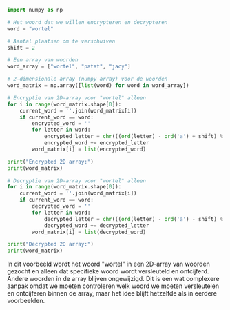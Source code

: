
````python
import numpy as np

# Het woord dat we willen encrypteren en decrypteren
word = "wortel"

# Aantal plaatsen om te verschuiven
shift = 2

# Een array van woorden
word_array = ["wortel", "patat", "jacy"]

# 2-dimensionale array (numpy array) voor de woorden
word_matrix = np.array([list(word) for word in word_array])

# Encryptie van 2D-array voor "wortel" alleen
for i in range(word_matrix.shape[0]):
    current_word = ''.join(word_matrix[i])
    if current_word == word:
        encrypted_word = ''
        for letter in word:
            encrypted_letter = chr(((ord(letter) - ord('a') + shift) % 26) + ord('a'))
            encrypted_word += encrypted_letter
        word_matrix[i] = list(encrypted_word)

print("Encrypted 2D array:")
print(word_matrix)

# Decryptie van 2D-array voor "wortel" alleen
for i in range(word_matrix.shape[0]):
    current_word = ''.join(word_matrix[i])
    if current_word == word:
        decrypted_word = ''
        for letter in word:
            decrypted_letter = chr(((ord(letter) - ord('a') - shift) % 26) + ord('a'))
            decrypted_word += decrypted_letter
        word_matrix[i] = list(decrypted_word)

print("Decrypted 2D array:")
print(word_matrix)

`````

In dit voorbeeld wordt het woord "wortel" in een 2D-array van woorden gezocht en alleen dat specifieke woord wordt versleuteld en ontcijferd. Andere woorden in de array blijven ongewijzigd. Dit is een wat complexere aanpak omdat we moeten controleren welk woord we moeten versleutelen en ontcijferen binnen de array, maar het idee blijft hetzelfde als in eerdere voorbeelden.